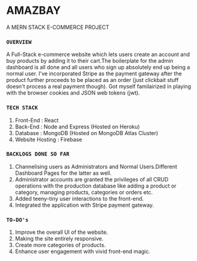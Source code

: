 
# AMAZBAY 

A MERN STACK E-COMMERCE PROJECT


### `OVERVIEW`
A Full-Stack e-commerce website which lets users create an account and buy products by adding it to their cart.The boilerplate for the admin dashboard is all done and all users who sign up absolutely end up being a normal user. I've incorporated Stripe as the payment gateway after the product further proceeds to be placed as an order (just clickbait stuff doesn't process a real payment though). Got myself familairized in playing with the browser cookies and JSON web tokens (jwt).

### `TECH STACK`
1. Front-End : React
2. Back-End : Node and Express (Hosted on Heroku)
3. Database : MongoDB (Hosted on MongoDB Atlas Cluster)
4. Website Hosting : Firebase

### `BACKLOGS DONE SO FAR`
1. Channelising users as Administrators and Normal Users.Different Dashboard Pages for the latter as well.
2. Administrator accounts are granted the privileges of all CRUD operations with the production database like adding a product or category, managing products, categories or orders etc.
3. Added teeny-tiny user interactions to the front-end.
4. Integrated the application with Stripe payment gateway.

### `TO-DO's`
1. Improve the overall UI of the website.
2. Making the site entirely responsive.
3. Create more categories of products.
4. Enhance user engagement with vivid front-end magic.

